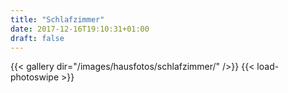 ```yaml
---
title: "Schlafzimmer"
date: 2017-12-16T19:10:31+01:00
draft: false
---
```


{{< gallery dir="/images/hausfotos/schlafzimmer/" />}} {{< load-photoswipe >}}